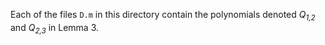 Each of the files `D.m` in this directory contain the polynomials denoted *Q<sub>1,2</sub>* and *Q<sub>2,3</sub>* in Lemma 3.